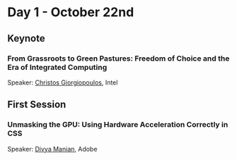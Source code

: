 # Day 1 - October 22nd

## Keynote

### From Grassroots to Green Pastures: Freedom of Choice and the Era of Integrated Computing
Speaker: [Christos Giorgiopoulos](http://html5devconf.com/speakers/christos_georgiopoulos.html), Intel

## First Session

### Unmasking the GPU: Using Hardware Acceleration Correctly in CSS
Speaker: [Divya Manian](http://html5devconf.com/speakers/divya_manian.html), Adobe
